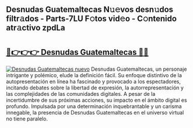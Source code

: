## Desnudas Guatemaltecas N𝚞𝚎vos desn𝚞dos filtr𝚊dos - Parts-7LU F𝚘tos vid𝚎o - C𝚘ntenido atr𝚊ctivo zpdLa

# <h2><a href="http://mb1frdz.tromn.icu/?c=Desnudas+Guatemaltecas">🔗👉👉👉 Desnudas Guatemaltecas 🔗🔗</a></h2>

[![Desnudas Guatemaltecas nuevo](https://i.imgur.com/pEAQMta.gif)](http://mb1frdz.tromn.icu/?c=Desnudas+Guatemaltecas)
Desnudas Guatemaltecas, un personaje intrigante y polémico, elude la definición fácil. Su enfoque distintivo de la autopresentación en línea ha fascinado y provocado a los espectadores, incitando debates sobre la libertad de expresión, la autorrepresentación y las complejidades de las comunidades digitales. A pesar de la incertidumbre de sus próximas acciones, su impacto en el ámbito digital es profundo. Impulsada por una determinación inquebrantable y un carisma innegable, la presencia de Desnudas Guatemaltecas en el universo virtual no tiene paralelo.
